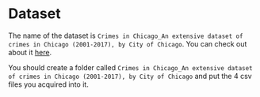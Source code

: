 # Dataset

The name of the dataset is `Crimes in Chicago_An extensive dataset of crimes in Chicago (2001-2017), by City of Chicago`. You can check out about it [here](https://www.kaggle.com/currie32/crimes-in-chicago).

You should create a folder called `Crimes in Chicago_An extensive dataset of crimes in Chicago (2001-2017), by City of Chicago` and put the 4 csv files you acquired into it.